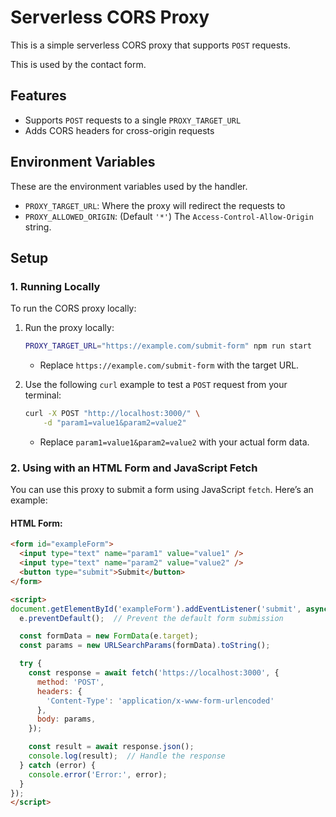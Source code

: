 # Serverless CORS Proxy

This is a simple serverless CORS proxy that supports `POST` requests.

This is used by the contact form.

## Features

- Supports `POST` requests to a single `PROXY_TARGET_URL`
- Adds CORS headers for cross-origin requests

## Environment Variables

These are the environment variables used by the handler.

- `PROXY_TARGET_URL`: Where the proxy will redirect the requests to
- `PROXY_ALLOWED_ORIGIN`: (Default `'*'`) The `Access-Control-Allow-Origin` string.

## Setup

### 1. Running Locally

To run the CORS proxy locally:

1. Run the proxy locally:
    ```bash
    PROXY_TARGET_URL="https://example.com/submit-form" npm run start
    ```

    - Replace `https://example.com/submit-form` with the target URL.

2. Use the following `curl` example to test a `POST` request from your terminal:

    ```bash
    curl -X POST "http://localhost:3000/" \
        -d "param1=value1&param2=value2"
    ```

    - Replace `param1=value1&param2=value2` with your actual form data.

### 2. Using with an HTML Form and JavaScript Fetch

You can use this proxy to submit a form using JavaScript `fetch`. Here’s an example:

#### HTML Form:

```html
<form id="exampleForm">
  <input type="text" name="param1" value="value1" />
  <input type="text" name="param2" value="value2" />
  <button type="submit">Submit</button>
</form>

<script>
document.getElementById('exampleForm').addEventListener('submit', async (e) => {
  e.preventDefault();  // Prevent the default form submission

  const formData = new FormData(e.target);
  const params = new URLSearchParams(formData).toString();

  try {
    const response = await fetch('https://localhost:3000', {
      method: 'POST',
      headers: {
        'Content-Type': 'application/x-www-form-urlencoded'
      },
      body: params,
    });

    const result = await response.json();
    console.log(result);  // Handle the response
  } catch (error) {
    console.error('Error:', error);
  }
});
</script>
```
